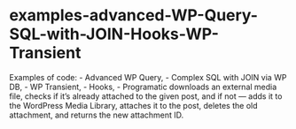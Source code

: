 # examples-advanced-WP-Query-SQL-with-JOIN-Hooks-WP-Transient
Examples of code:  - Advanced WP Query,  - Complex SQL with JOIN via WP DB,  - WP Transient,  - Hooks,  - Programatic downloads an external media file, checks if it’s already attached to the given post, and if not — adds it to the WordPress Media Library, attaches it to the post, deletes the old attachment, and returns the new attachment ID.
